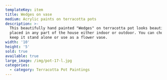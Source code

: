 ```yaml
---
templateKey: item
title: Wedges on vase
medium: Acrylic paints on terracotta pots
description: >-
  This beautifully hand painted "Wedges" on terracotta pot looks beautiful when
  placed in any part of the house either indoor or outdoor. You can choose to
  keep it stand alone or use as a flower vase.
width: '10'
height: '5'
sold: true
available: true
large_image: /img/pot-17-l.jpg
categories:
  - category: Terracotta Pot Paintings
---
```


